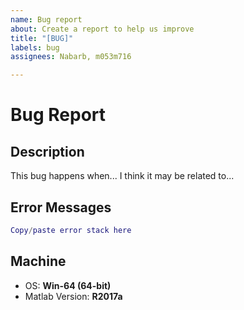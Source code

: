 ```yaml
---
name: Bug report
about: Create a report to help us improve
title: "[BUG]"
labels: bug
assignees: Nabarb, m053m716

---
```


# Bug Report
## Description
This bug happens when...
I think it may be related to...

## Error Messages
```matlab
Copy/paste error stack here
```

## Machine
 - OS: **Win-64 (64-bit)**
 - Matlab Version: **R2017a**

